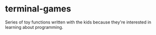 # terminal-games
Series of toy functions written with the kids because they're interested in learning about programming.
